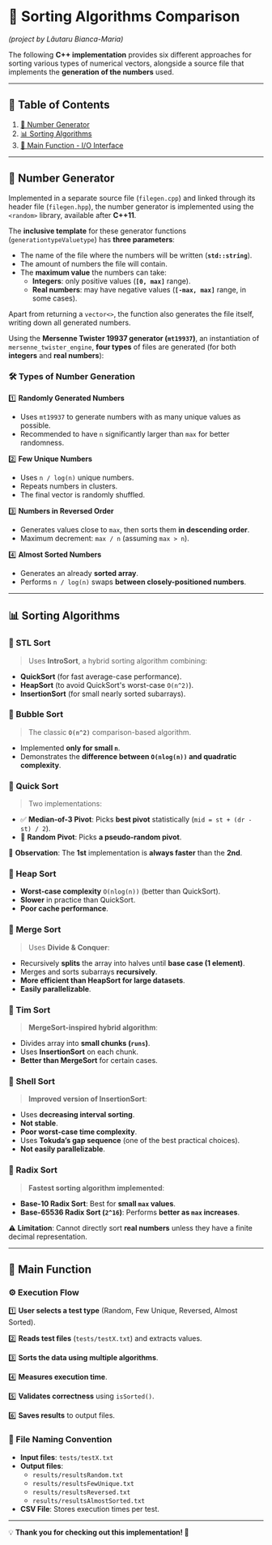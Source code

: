# 📌 Sorting Algorithms Comparison
*(project by Lăutaru Bianca-Maria)*

The following **C++ implementation** provides six different approaches for sorting various types of numerical vectors, alongside a source file that implements the **generation of the numbers** used.

---

## 📑 Table of Contents
1. [📂 Number Generator](#-number-generator)
2. [📊 Sorting Algorithms](#-sorting-algorithms)
3. [🔧 Main Function - I/O Interface](#-main-function)

---

## 📂 Number Generator
Implemented in a separate source file (`filegen.cpp`) and linked through its header file (`filegen.hpp`), the number generator is implemented using the `<random>` library, available after **C++11**.

The **inclusive template** for these generator functions (`generationtypeValuetype`) has **three parameters**:
- The name of the file where the numbers will be written (**`std::string`**).
- The amount of numbers the file will contain.
- The **maximum value** the numbers can take:
    - **Integers**: only positive values (**`[0, max]`** range).
    - **Real numbers**: may have negative values (**`[-max, max]`** range, in some cases).

Apart from returning a `vector<>`, the function also generates the file itself, writing down all generated numbers.

Using the **Mersenne Twister 19937 generator (`mt19937`)**, an instantiation of `mersenne_twister_engine`, **four types** of files are generated (for both **integers** and **real numbers**):

### 🛠 Types of Number Generation
1️⃣ **Randomly Generated Numbers**
- Uses `mt19937` to generate numbers with as many unique values as possible.
- Recommended to have `n` significantly larger than `max` for better randomness.

2️⃣ **Few Unique Numbers**
- Uses `n / log(n)` unique numbers.
- Repeats numbers in clusters.
- The final vector is randomly shuffled.

3️⃣ **Numbers in Reversed Order**
- Generates values close to `max`, then sorts them **in descending order**.
- Maximum decrement: `max / n` (assuming `max > n`).

4️⃣ **Almost Sorted Numbers**
- Generates an already **sorted array**.
- Performs `n / log(n)` swaps **between closely-positioned numbers**.

---

## 📊 Sorting Algorithms

### 🔹 STL Sort
> Uses **IntroSort**, a hybrid sorting algorithm combining:
- **QuickSort** (for fast average-case performance).
- **HeapSort** (to avoid QuickSort's worst-case `O(n^2)`).
- **InsertionSort** (for small nearly sorted subarrays).

### 🔹 Bubble Sort
> The classic **`O(n^2)`** comparison-based algorithm.
- Implemented **only for small `n`**.
- Demonstrates the **difference between `O(nlog(n))` and quadratic complexity**.

### 🔹 Quick Sort
> Two implementations:
- ✅ **Median-of-3 Pivot**: Picks **best pivot** statistically (`mid = st + (dr - st) / 2`).
- 🔀 **Random Pivot**: Picks **a pseudo-random pivot**.

📝 **Observation**: The **1st** implementation is **always faster** than the **2nd**.

### 🔹 Heap Sort
- **Worst-case complexity** `O(nlog(n))` (better than QuickSort).
- **Slower** in practice than QuickSort.
- **Poor cache performance**.

### 🔹 Merge Sort
> Uses **Divide & Conquer**:
- Recursively **splits** the array into halves until **base case (1 element)**.
- Merges and sorts subarrays **recursively**.
- **More efficient than HeapSort for large datasets**.
- **Easily parallelizable**.

### 🔹 Tim Sort
> **MergeSort-inspired hybrid algorithm**:
- Divides array into **small chunks (`runs`)**.
- Uses **InsertionSort** on each chunk.
- **Better than MergeSort** for certain cases.

### 🔹 Shell Sort
> **Improved version of InsertionSort**:
- Uses **decreasing interval sorting**.
- **Not stable**.
- **Poor worst-case time complexity**.
- Uses **Tokuda’s gap sequence** (one of the best practical choices).
- **Not easily parallelizable**.

### 🔹 Radix Sort
> **Fastest sorting algorithm implemented**:
- **Base-10 Radix Sort**: Best for **small `max` values**.
- **Base-65536 Radix Sort (`2^16`)**: Performs **better as `max` increases**.

⚠️ **Limitation**: Cannot directly sort **real numbers** unless they have a finite decimal representation.

---

## 🔧 Main Function

### ⚙️ Execution Flow
1️⃣ **User selects a test type** (Random, Few Unique, Reversed, Almost Sorted).

2️⃣ **Reads test files** (`tests/testX.txt`) and extracts values.

3️⃣ **Sorts the data using multiple algorithms**.

4️⃣ **Measures execution time**.

5️⃣ **Validates correctness** using `isSorted()`.

6️⃣ **Saves results** to output files.

### 📂 File Naming Convention
- **Input files**: `tests/testX.txt`
- **Output files**:
    - `results/resultsRandom.txt`
    - `results/resultsFewUnique.txt`
    - `results/resultsReversed.txt`
    - `results/resultsAlmostSorted.txt`
- **CSV File**: Stores execution times per test.

---

💡 **Thank you for checking out this implementation! 🚀**

